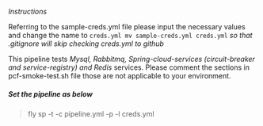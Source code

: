 *Instructions*

Referring to the sample-creds.yml file please input the necessary values and change the name to `creds.yml mv sample-creds.yml creds.yml` *so that .gitignore will skip checking creds.yml to github*

This pipeline tests *Mysql, Rabbitmq, Spring-cloud-services (circuit-breaker and service-registry) and Redis* services. Please comment the sections in pcf-smoke-test.sh file those are not applicable to your environment.

##### Set the pipeline as below

> fly sp -t <concourse-target> -c pipeline.yml -p <pipeline-name> -l creds.yml
